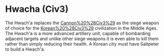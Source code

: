 # Hwacha (Civ3)

The Hwach'a replaces the [Cannon%20%28Civ3%29](Cannon) as the siege weapon of choice for the [Korean%20%28Civ3%29](Korean) civilization in the Middle Ages. The Hwach'a is a more advanced artillery unit, capable of bombarding adjacent targets and unlike other siege weapons it is even able to kill them rather than simply reducing their health. A Korean city must have Saltpeter to build a Hwach'a.